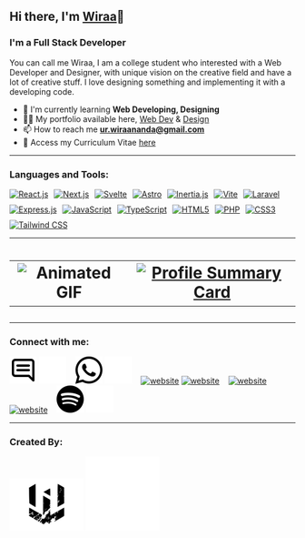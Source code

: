 ## Hi there, I'm [Wiraa](https://wiraananda.netlify.app/)👋

### I'm a Full Stack Developer

You can call me Wiraa, I am a college student who interested with a Web Developer and Designer, with unique vision on the creative field and have a lot of creative stuff. I love designing something and implementing it with a developing code.

- 🌱 I'm currently learning **Web Developing, Designing**
- 👨‍💻 My portfolio available here, [Web Dev](https://wiraananda.netlify.app/) & [Design](https://drive.google.com/drive/folders/1PCoXXgTsoPNJ2nHo-EUKJ1tZTSyApa8v?usp=drive_link)
- 📫 How to reach me **ur.wiraananda@gmail.com**
- 📄 Access my Curriculum Vitae [here](https://drive.google.com/drive/folders/11trotJljSG86LNoPZl0nCCoi7VRn19iL?usp=drive_link)

---

### Languages and Tools:

<div style="display: flex; flex-wrap: wrap; gap: 10px;">
<a href="https://react.dev/" target="_blank">
  <img src="https://img.shields.io/badge/React-20232A?style=for-the-badge&logo=react&logoColor=61DAFB" alt="React.js">
</a>
<a href="https://nextjs.org/docs" target="_blank">
  <img src="https://img.shields.io/badge/Next.js-000000?style=for-the-badge&logo=next.js&logoColor=white" alt="Next.js">
</a>
<a href="https://svelte.dev/docs" target="_blank">
  <img src="https://img.shields.io/badge/Svelte-FF3E00?style=for-the-badge&logo=svelte&logoColor=white" alt="Svelte">
</a>
<a href="https://docs.astro.build/" target="_blank">
  <img src="https://img.shields.io/badge/Astro-FF5D01?style=for-the-badge&logo=astro&logoColor=white" alt="Astro">
</a>
<a href="https://inertiajs.com/" target="_blank">
  <img src="https://img.shields.io/badge/Inertia.js-654FF0?style=for-the-badge&logo=inertia&logoColor=white" alt="Inertia.js">
</a>
<a href="https://vitejs.dev/" target="_blank">
  <img src="https://img.shields.io/badge/Vite-FF61E6?style=for-the-badge&logo=vite&logoColor=646CFF&labelColor=FBDA61" alt="Vite">
</a>
<a href="https://laravel.com/docs" target="_blank">
  <img src="https://img.shields.io/badge/Laravel-FF2D20?style=for-the-badge&logo=laravel&logoColor=white" alt="Laravel">
</a>
<a href="https://expressjs.com/" target="_blank">
  <img src="https://img.shields.io/badge/Express.js-000000?style=for-the-badge&logo=express&logoColor=white" alt="Express.js">
</a>
<a href="https://developer.mozilla.org/en-US/docs/Web/JavaScript" target="_blank">
  <img src="https://img.shields.io/badge/JavaScript-F7DF1E?style=for-the-badge&logo=javascript&logoColor=black" alt="JavaScript">
</a>
<a href="https://www.typescriptlang.org/docs/" target="_blank">
  <img src="https://img.shields.io/badge/TypeScript-3178C6?style=for-the-badge&logo=typescript&logoColor=white" alt="TypeScript">
</a>
<a href="https://developer.mozilla.org/en-US/docs/Web/HTML" target="_blank">
  <img src="https://img.shields.io/badge/HTML5-E34F26?style=for-the-badge&logo=html5&logoColor=white" alt="HTML5">
</a>
<a href="https://www.php.net/docs.php" target="_blank">
  <img src="https://img.shields.io/badge/PHP-777BB4?style=for-the-badge&logo=php&logoColor=white" alt="PHP">
</a>
<a href="https://developer.mozilla.org/en-US/docs/Web/CSS" target="_blank">
  <img src="https://img.shields.io/badge/CSS3-1572B6?style=for-the-badge&logo=css3&logoColor=white" alt="CSS3">
</a>
<a href="https://tailwindcss.com/docs" target="_blank">
  <img src="https://img.shields.io/badge/Tailwind_CSS-38B2AC?style=for-the-badge&logo=tailwind-css&logoColor=white" alt="Tailwind CSS">
</a>

</div>



---
<h1 align="center">
  <table>
    <tr>
      <td>
        <img src="https://i.pinimg.com/originals/f9/57/6f/f9576fca9fc8ef79976a1d6327bbe9ae.gif" alt="Animated GIF" width="250px">
      </td>
      <td>
        <a href="https://github.com/wira-ananda">
          <img src="https://github-profile-summary-cards.vercel.app/api/cards/profile-details?username=wira-ananda&theme=tokyonight" alt="Profile Summary Card" />
        </a>
      </td>
    </tr>
  </table>
</h1>
<!--
<div align="center">
  <picture>
    <source srcset="https://github-readme-stats.vercel.app/api?username=wira-ananda&show_icons=true&theme=github_dark&border_color=00000000" media="(prefers-color-scheme: dark)" />
    <img src="https://github-readme-stats.vercel.app/api?username=wira-ananda&show_icons=true&theme=default&border_color=00000000" alt="GitHub Stats" style="filter: drop-shadow(2px 2px 5px rgba(0, 0, 0, 0.1));" />
  </picture>
  <picture align="top">
    <source srcset="https://github-readme-stats.vercel.app/api/top-langs?username=wira-ananda&show_icons=true&layout=compact&theme=github_dark&border_color=00000000" media="(prefers-color-scheme: dark)" />
    <img src="https://github-readme-stats.vercel.app/api/top-langs?username=wira-ananda&show_icons=true&layout=compact&theme=default&border_color=00000000" alt="Top Languages" style="filter: drop-shadow(2px 2px 5px rgba(0, 0, 0, 0.1));" />
  </picture>
</div>
-->

---

### Connect with me:

[![website](./img/email-light.svg)](mailto:ur.wiraananda@gmail.com?subject=Hai👋#gh-light-mode-only)
[![website](./img/email-dark.svg)](mailto:ur.wiraananda@gmail.com?subject=Hai👋#gh-dark-mode-only)
&nbsp;&nbsp;
[![website](./img/wa-light.svg)](https://wa.me/62895632449666#gh-light-mode-only)
[![website](./img/wa-dark.svg)](https://wa.me/62895632449666#gh-dark-mode-only)
&nbsp;&nbsp;
[![website](./img/linkedin-light.svg)](https://www.linkedin.com/in/wira-ananda#gh-light-mode-only)
[![website](./img/linkedin-dark.svg)](https://www.linkedin.com/in/wira-ananda#gh-dark-mode-only)
&nbsp;&nbsp;
[![website](./img/instagram-light.svg)](https://instagram.com/wiraanandaa_#gh-light-mode-only)
[![website](./img/instagram-dark.svg)](https://instagram.com/wiraanandaa_#gh-dark-mode-only)
&nbsp;&nbsp;
[![website](./img/spotify-light.svg)](https://open.spotify.com/playlist/4J4KrkM449lN0q3vBWnQew#gh-light-mode-only)
[![website](./img/spotify-dark.svg)](https://open.spotify.com/playlist/4J4KrkM449lN0q3vBWnQew#gh-dark-mode-only)

---

### Created By:

[![website](./img/wiraa-light.svg)](https://wiraananda.netlify.app/#gh-light-mode-only)
[![website](./img/wiraa-dark.svg)](https://wiraananda.netlify.app/#gh-dark-mode-only)

[webdev]: https://wiraananda.netlify.app/
